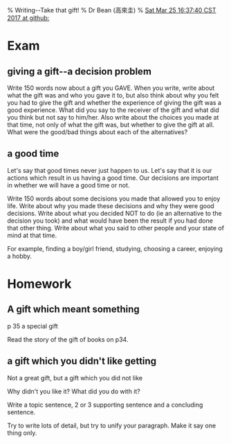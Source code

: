 % Writing--Take that gift!
% Dr Bean (高來圭)
% [ Sat Mar 25 16:37:40 CST 2017 at github: ](https://github.com/drbean/curriculum/tree/master/writing)

# Exam

## giving a gift--a decision problem

Write 150 words now about a gift you GAVE. When you write, write about what the gift was and who you gave it to, but also think about why you felt you had to give the gift and whether the experience of giving the gift was a good experience. What did you say to the receiver of the gift and what did you think but not say to him/her. Also write about the choices you made at that time, not only of what the gift was, but whether to give the gift at all. What were the good/bad things about each of the alternatives?

## a good time

Let's say that good times never just happen to us. Let's say that it is our actions which result in us having a good time. Our decisions are important in whether we will have a good time or not. 

Write 150 words about some decisions you made that allowed you to enjoy life. Write about why you made these decisions and why they were good decisions. Write about what you decided NOT to do (ie an alternative to the decision you took) and what would have been the result if you had done that other thing. Write about what you said to other people and your state of mind at that time.

For example, finding a boy/girl friend, studying, choosing a career, enjoying a hobby.

# Homework

## A gift which meant something

p 35 a special gift

Read the story of the gift of books on p34.

## a gift which you didn't like getting

Not a great gift, but a gift which you did not like

Why didn't you like it? What did you do with it?

Write a topic sentence, 2 or 3 supporting sentence and a concluding sentence.

Try to write lots of detail, but try to unify your paragraph. Make it say one thing only.

